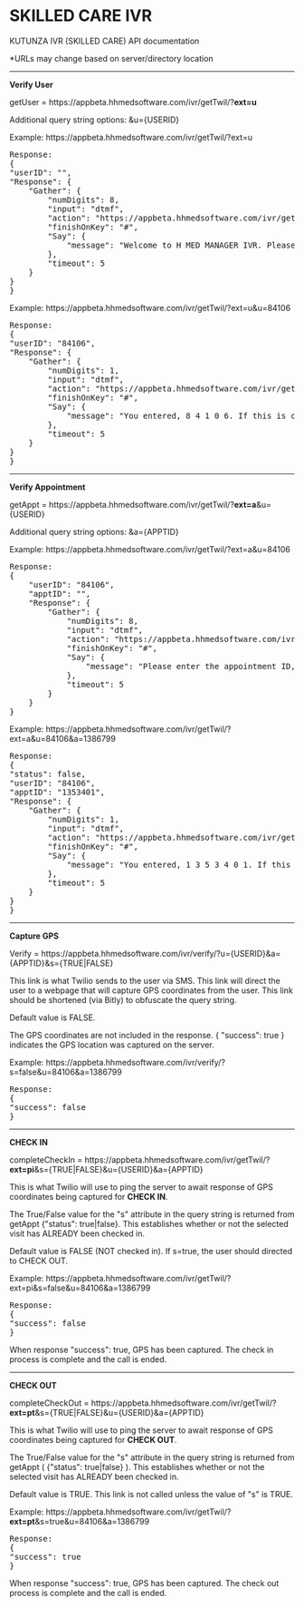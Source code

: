 # SKILLED CARE IVR
KUTUNZA IVR (SKILLED CARE) API documentation

*URLs may change based on server/directory location

<hr />

<strong>Verify User</strong>

getUser = http<area>s://appbeta.hhmedsoftware.com/ivr/getTwil/?<strong>ext=u</strong>

Additional query string options: &u={USERID}

Example: http<area>s://appbeta.hhmedsoftware.com/ivr/getTwil/?ext=u

<pre>
Response:
{
"userID": "",
"Response": {
	"Gather": {
		"numDigits": 8,
		"input": "dtmf",
		"action": "https://appbeta.hhmedsoftware.com/ivr/getTwil/?ext=u",
		"finishOnKey": "#",
		"Say": {
			"message": "Welcome to H MED MANAGER IVR. Please enter your user ID followed by the pound sign."
		},
		"timeout": 5
	}
}
}
</pre>


Example: http<area>s://appbeta.hhmedsoftware.com/ivr/getTwil/?ext=u&u=84106

<pre>
Response:
{
"userID": "84106",
"Response": {
	"Gather": {
		"numDigits": 1,
		"input": "dtmf",
		"action": "https://appbeta.hhmedsoftware.com/ivr/getTwil/?ext=uc",
		"finishOnKey": "#",
		"Say": {
			"message": "You entered, 8 4 1 0 6. If this is correct, press 1 for Yes or 2 for No, followed by the pound sign."
		},
		"timeout": 5
	}
}
}
</pre>

<hr />

<strong>Verify Appointment</strong>

getAppt = http<area>s://appbeta.hhmedsoftware.com/ivr/getTwil/?<strong>ext=a</strong>&u={USERID}

Additional query string options: &a={APPTID}

Example: http<area>s://appbeta.hhmedsoftware.com/ivr/getTwil/?ext=a&u=84106

<pre>
Response:
{
	"userID": "84106",
	"apptID": "",
	"Response": {
		"Gather": {
			"numDigits": 8,
			"input": "dtmf",
			"action": "https://appbeta.hhmedsoftware.com/ivr/getTwil/?ext=a",
			"finishOnKey": "#",
			"Say": {
				"message": "Please enter the appointment ID, followed by the pound sign."
			},
			"timeout": 5
		}
	}
}
</pre>

Example: http<area>s://appbeta.hhmedsoftware.com/ivr/getTwil/?ext=a&u=84106&a=1386799

<pre>
Response:
{
"status": false,
"userID": "84106",
"apptID": "1353401",
"Response": {
	"Gather": {
		"numDigits": 1,
		"input": "dtmf",
		"action": "https://appbeta.hhmedsoftware.com/ivr/getTwil/?ext=ac",
		"finishOnKey": "#",
		"Say": {
			"message": "You entered, 1 3 5 3 4 0 1. If this is correct, press 1 for Yes or 2 for No, followed by the pound sign."
		},
		"timeout": 5
	}
}
}
</pre>

<hr />

<strong>Capture GPS</strong>

Verify = http<area>s://appbeta.hhmedsoftware.com/ivr/verify/?u={USERID}&a={APPTID}&s={TRUE|FALSE}

This link is what Twilio sends to the user via SMS. This link will direct the user to a webpage that will capture GPS coordinates from the user. 
This link should be shortened (via Bitly) to obfuscate the query string.

Default value is FALSE.

The GPS coordinates are not included in the response. { "success": true } indicates the GPS location was captured on the server.

Example: http<area>s://appbeta.hhmedsoftware.com/ivr/verify/?s=false&u=84106&a=1386799

<pre>
Response:
{
"success": false
}
</pre>


-----

<strong>CHECK IN</strong>

completeCheckIn = http<area>s://appbeta.hhmedsoftware.com/ivr/getTwil/?<strong>ext=pi</strong>&s={TRUE|FALSE}&u={USERID}&a={APPTID}

This is what Twilio will use to ping the server to await response of GPS coordinates being captured for <strong>CHECK IN</strong>. 

The True/False value for the "s" attribute in the query string is returned from getAppt {"status": true|false}. This establishes whether or not the selected visit has ALREADY been checked in. 

Default value is FALSE (NOT checked in).  If s=true, the user should directed to CHECK OUT.

Example: http<area>s://appbeta.hhmedsoftware.com/ivr/getTwil/?ext=pi&s=false&u=84106&a=1386799

<pre>
Response:
{
"success": false
}
</pre>

When response "success": true, GPS has been captured. The check in process is complete and the call is ended.

-----

<strong>CHECK OUT</strong>

completeCheckOut = http<area>s://appbeta.hhmedsoftware.com/ivr/getTwil/?<strong>ext=pt</strong>&s={TRUE|FALSE}&u={USERID}&a={APPTID}

This is what Twilio will use to ping the server to await response of GPS coordinates being captured for <strong>CHECK OUT</strong>. 

The True/False value for the "s" attribute in the query string is returned from getAppt ( {"status": true|false} ). This establishes whether or not the selected visit has ALREADY been checked in. 

Default value is TRUE.  This link is not called unless the value of "s" is TRUE.

Example: http<area>s://appbeta.hhmedsoftware.com/ivr/getTwil/?<strong>ext=pt</strong>&s=true&u=84106&a=1386799

<pre>
Response:
{
"success": true
}
</pre>

When response "success": true, GPS has been captured. The check out process is complete and the call is ended.

